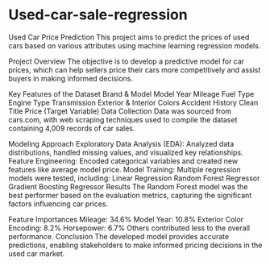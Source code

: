 # Used-car-sale-regression

Used Car Price Prediction
This project aims to predict the prices of used cars based on various attributes using machine learning regression models.

Project Overview
The objective is to develop a predictive model for car prices, which can help sellers price their cars more competitively and assist buyers in making informed decisions.

Key Features of the Dataset
Brand & Model
Model Year
Mileage
Fuel Type
Engine Type
Transmission
Exterior & Interior Colors
Accident History
Clean Title
Price (Target Variable)
Data Collection
Data was sourced from cars.com, with web scraping techniques used to compile the dataset containing 4,009 records of car sales.

Modeling Approach
Exploratory Data Analysis (EDA): Analyzed data distributions, handled missing values, and visualized key relationships.
Feature Engineering: Encoded categorical variables and created new features like average model price.
Model Training: Multiple regression models were tested, including:
Linear Regression
Random Forest Regressor
Gradient Boosting Regressor
Results
The Random Forest model was the best performer based on the evaluation metrics, capturing the significant factors influencing car prices.

Feature Importances
Mileage: 34.6%
Model Year: 10.8%
Exterior Color Encoding: 8.2%
Horsepower: 6.7%
Others contributed less to the overall performance.
Conclusion
The developed model provides accurate predictions, enabling stakeholders to make informed pricing decisions in the used car market.
